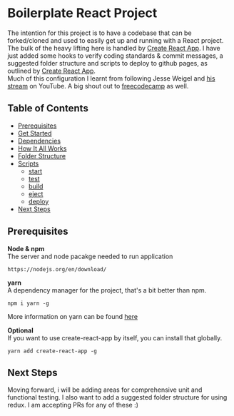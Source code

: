 # Boilerplate React Project

The intention for this project is to have a codebase that can be forked/cloned and used to easily get up and running with a React project. <br/>
The bulk of the heavy lifting here is handled by [Create React App](https://github.com/facebookincubator/create-react-app). I have just added some hooks to verify coding standards & commit messages, a suggested folder structure and scripts to deploy to github pages, as outlined by [Create React App](https://github.com/facebookincubator/create-react-app). <br />
Much of this configuration I learnt from following Jesse Weigel and [his stream](https://www.youtube.com/watch?v=OUPBEpfBEXo&list=PLWKjhJtqVAbkxYR9ly9ksx8UYyCpBRmMc) on YouTube. A big shout out to [freecodecamp](https://www.freecodecamp.org/) as well.

## Table of Contents

- [Prerequisites](#prerequisites)
- [Get Started]()
- [Dependencies]()
- [How It All Works]()
- [Folder Structure]()
- [Scripts]()
  - [start]()
  - [test]()
  - [build]()
  - [eject]()
  - [deploy]()
- [Next Steps](#next-steps)

## Prerequisites
**Node & npm**<br/>
The server and node pacakge needed to run application
``` 
https://nodejs.org/en/download/  
```

**yarn**<br/>
A dependency manager for the project, that's a bit better than npm.
```
npm i yarn -g
```
More information on yarn can be found [here](https://yarnpkg.com/en/docs/cli/)


**Optional**<br />
If you want to use create-react-app by itself, you can install that globally. <br/>
``` 
yarn add create-react-app -g
```


## Next Steps
Moving forward, i will be adding areas for comprehensive unit and functional testing. I also want to add a suggested folder structure for using redux. I am accepting PRs for any of these :)
